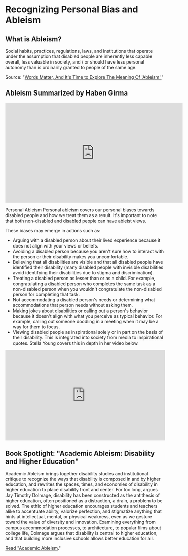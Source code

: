# Recognizing Personal Bias and Ableism

## What is Ableism?

Social habits, practices, regulations, laws, and institutions that operate under the assumption that disabled people are inherently less capable overall, less valuable in society, and / or should have less personal autonomy than is ordinarily granted to people of the same age.

Source: "[Words Matter, And It's Time to Explore The Meaning Of 'Ableism.'](https://www.forbes.com/sites/andrewpulrang/2020/10/25/words-matter-and-its-time-to-explore-the-meaning-of-ableism/?sh=10a203e77162)" 

## Ableism Summarized by Haben Girma

<iframe width="560" height="315" src="https://www.youtube.com/embed/uekbCfiRT-U" title="YouTube video player" frameborder="0" allow="accelerometer; autoplay; clipboard-write; encrypted-media; gyroscope; picture-in-picture" allowfullscreen></iframe>

Personal Ableism
Personal ableism covers our personal biases towards disabled people and how we treat them as a result. It's important to note that both non-disabled and disabled people can have ableist views.

These biases may emerge in actions such as:

- Arguing with a disabled person about their lived experience because it does not align with your views or beliefs.
- Avoiding a disabled person because you aren't sure how to interact with the person or their disability makes you uncomfortable.
- Believing that all disabilities are visible and that all disabled people have identified their disability (many disabled people with invisible disabilities avoid identifying their disabilities due to stigma and discrimination).
- Treating a disabled person as lesser than or as a child. For example, congratulating a disabled person who completes the same task as a non-disabled person when you wouldn't congratulate the non-disabled person for completing that task.
- Not accommodating a disabled person's needs or determining what accommodations that person needs without asking them. 
- Making jokes about disabilities or calling out a person's behavior because it doesn't align with what you perceive as typical behavior. For example, calling out someone doodling in a meeting when it may be a way for them to focus.
- Viewing disabled people as inspirational solely or in part on the basis of their disability. This is integrated into society from media to inspirational quotes. Stella Young covers this in depth in her video below. 

<div style="max-width:854px"><div style="position:relative;height:0;padding-bottom:56.25%"><iframe src="https://embed.ted.com/talks/lang/en/stella_young_i_m_not_your_inspiration_thank_you_very_much" width="854" height="480" style="position:absolute;left:0;top:0;width:100%;height:100%" frameborder="0" scrolling="no" allowfullscreen></iframe></div></div>

## Book Spotlight: "Academic Ableism: Disability and Higher Education"

Academic Ableism brings together disability studies and institutional critique to recognize the ways that disability is composed in and by higher education, and rewrites the spaces, times, and economies of disability in higher education to place disability front and center. For too long, argues Jay Timothy Dolmage, disability has been constructed as the antithesis of higher education, often positioned as a distraction, a drain, a problem to be solved. The ethic of higher education encourages students and teachers alike to accentuate ability, valorize perfection, and stigmatize anything that hints at intellectual, mental, or physical weakness, even as we gesture toward the value of diversity and innovation. Examining everything from campus accommodation processes, to architecture, to popular films about college life, Dolmage argues that disability is central to higher education, and that building more inclusive schools allows better education for all.

[Read "Academic Ableism](https://www.amazon.com/Academic-Ableism-Disability-Corporealities-Discourses/dp/047205371X)."
